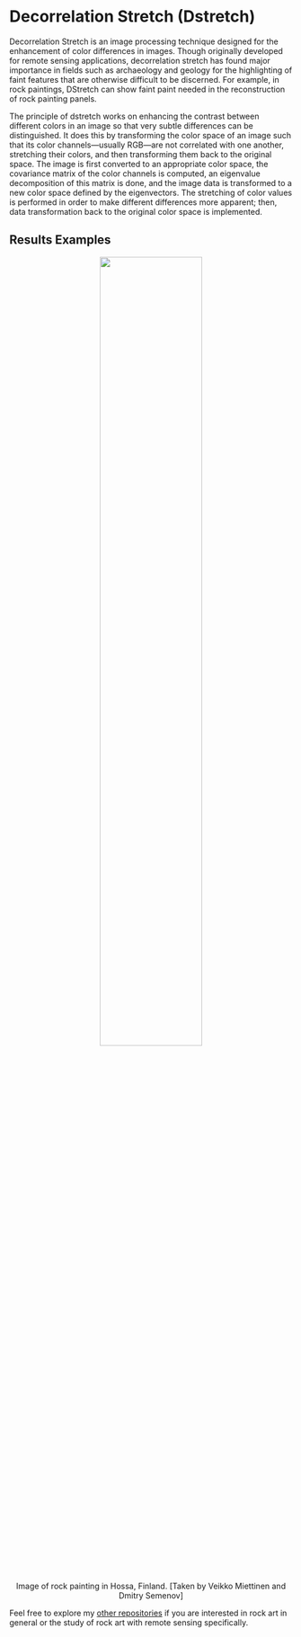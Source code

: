# Decorrelation Stretch (Dstretch)

Decorrelation Stretch is an image processing technique designed for the enhancement of color differences in images. Though originally developed for remote sensing applications, decorrelation stretch has found major importance in fields such as archaeology and geology for the highlighting of faint features that are otherwise difficult to be discerned. For example, in rock paintings, DStretch can show faint paint needed in the reconstruction of rock painting panels.

The principle of dstretch works on enhancing the contrast between different colors in an image so that very subtle differences can be distinguished. It does this by transforming the color space of an image such that its color channels—usually RGB—are not correlated with one another, stretching their colors, and then transforming them back to the original space. The image is first converted to an appropriate color space, the covariance matrix of the color channels is computed, an eigenvalue decomposition of this matrix is done, and the image data is transformed to a new color space defined by the eigenvectors. The stretching of color values is performed in order to make different differences more apparent; then, data transformation back to the original color space is implemented.

## Results Examples
<p align="center">
  <img src="https://github.com/user-attachments/assets/6f8b29be-9db4-48d8-8f6e-b989282a8c4d" width="60%">
  <br><br>
  <a>  Image of rock painting in Hossa, Finland. [Taken by Veikko Miettinen and Dmitry Semenov]</a>
</p>

Feel free to explore my <a href="https://github.com/YasminaDjelil?tab=repositories">other repositories</a> if you are interested in rock art in general or the study of rock art with remote sensing specifically.

